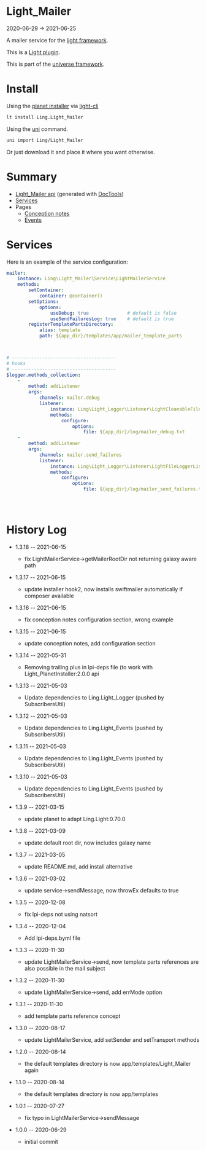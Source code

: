 Light_Mailer
===========
2020-06-29 -> 2021-06-25



A mailer service for the [light framework](https://github.com/lingtalfi/Light).


This is a [Light plugin](https://github.com/lingtalfi/Light/blob/master/doc/pages/plugin.md).

This is part of the [universe framework](https://github.com/karayabin/universe-snapshot).


Install
==========
Using the [planet installer](https://github.com/lingtalfi/Light_PlanetInstaller) via [light-cli](https://github.com/lingtalfi/Light_Cli)
```bash
lt install Ling.Light_Mailer
```

Using the [uni](https://github.com/lingtalfi/universe-naive-importer) command.
```bash
uni import Ling/Light_Mailer
```

Or just download it and place it where you want otherwise.






Summary
===========
- [Light_Mailer api](https://github.com/lingtalfi/Light_Mailer/blob/master/doc/api/Ling/Light_Mailer.md) (generated with [DocTools](https://github.com/lingtalfi/DocTools))
- [Services](#services)
- Pages
    - [Conception notes](https://github.com/lingtalfi/Light_Mailer/blob/master/doc/pages/conception-notes.md)
    - [Events](https://github.com/lingtalfi/Light_Mailer/blob/master/doc/pages/events.md)






Services
=========


Here is an example of the service configuration:

```yaml
mailer:
    instance: Ling\Light_Mailer\Service\LightMailerService
    methods:
        setContainer:
            container: @container()
        setOptions:
            options:
                useDebug: true              # default is false
                useSendFailuresLog: true    # default is true
        registerTemplatePartsDirectory:
            alias: template
            path: ${app_dir}/templates/app/mailer_template_parts



# --------------------------------------
# hooks
# --------------------------------------
$logger.methods_collection:
    -
        method: addListener
        args:
            channels: mailer.debug
            listener:
                instance: Ling\Light_Logger\Listener\LightCleanableFileLoggerListener
                methods:
                    configure:
                        options:
                            file: ${app_dir}/log/mailer_debug.txt
    -
        method: addListener
        args:
            channels: mailer.send_failures
            listener:
                instance: Ling\Light_Logger\Listener\LightFileLoggerListener
                methods:
                    configure:
                        options:
                            file: ${app_dir}/log/mailer_send_failures.txt





```



History Log
=============

- 1.3.18 -- 2021-06-15

    - fix LightMailerService->getMailerRootDir not returning galaxy aware path
  
- 1.3.17 -- 2021-06-15

    - update installer hook2, now installs swiftmailer automatically if composer available
  
- 1.3.16 -- 2021-06-15

    - fix conception notes configuration section, wrong example

- 1.3.15 -- 2021-06-15

    - update conception notes, add configuration section

- 1.3.14 -- 2021-05-31

    - Removing trailing plus in lpi-deps file (to work with Light_PlanetInstaller:2.0.0 api

- 1.3.13 -- 2021-05-03

    - Update dependencies to Ling.Light_Logger (pushed by SubscribersUtil)

- 1.3.12 -- 2021-05-03

    - Update dependencies to Ling.Light_Events (pushed by SubscribersUtil)

- 1.3.11 -- 2021-05-03

    - Update dependencies to Ling.Light_Events (pushed by SubscribersUtil)

- 1.3.10 -- 2021-05-03

    - Update dependencies to Ling.Light_Events (pushed by SubscribersUtil)

- 1.3.9 -- 2021-03-15

    - update planet to adapt Ling.Light:0.70.0

- 1.3.8 -- 2021-03-09

    - update default root dir, now includes galaxy name
  
- 1.3.7 -- 2021-03-05

    - update README.md, add install alternative

- 1.3.6 -- 2021-03-02

    - update service->sendMessage, now throwEx defaults to true
  
- 1.3.5 -- 2020-12-08

    - fix lpi-deps not using natsort

- 1.3.4 -- 2020-12-04

    - Add lpi-deps.byml file

- 1.3.3 -- 2020-11-30

    - update LightMailerService->send, now template parts references are also possible in the mail subject
    
- 1.3.2 -- 2020-11-30

    - update LightMailerService->send, add errMode option
    
- 1.3.1 -- 2020-11-30

    - add template parts reference concept
    
- 1.3.0 -- 2020-08-17

    - update LightMailerService, add setSender and setTransport methods
    
- 1.2.0 -- 2020-08-14

    - the default templates directory is now app/templates/Light_Mailer again
    
- 1.1.0 -- 2020-08-14

    - the default templates directory is now app/templates
    
- 1.0.1 -- 2020-07-27

    - fix typo in LightMailerService->sendMessage
    
    
- 1.0.0 -- 2020-06-29

    - initial commit